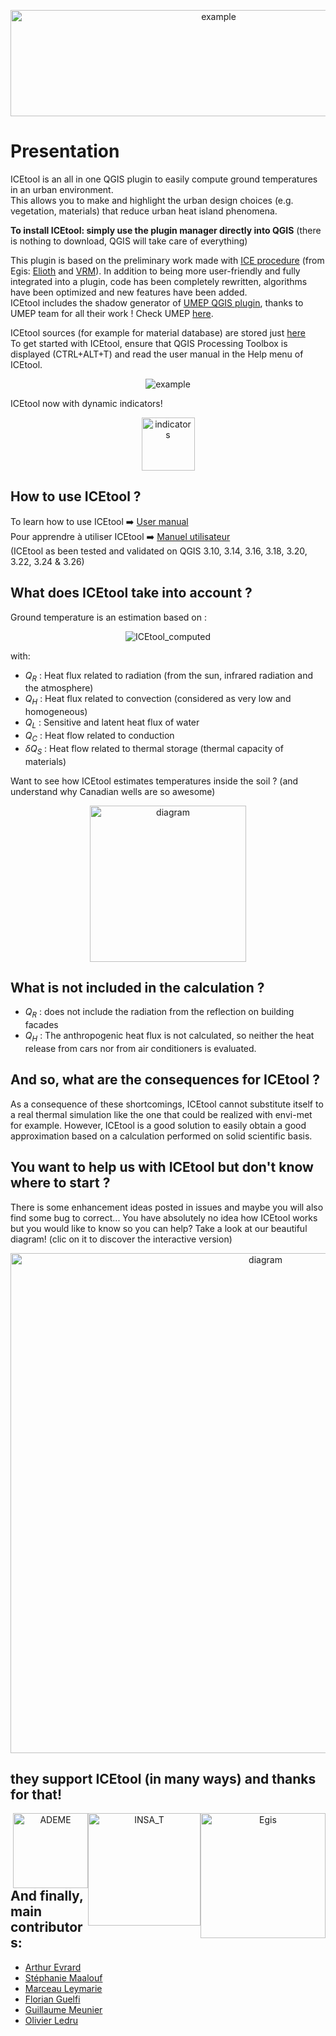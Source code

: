 <p align="center">
<img src="https://github.com/Art-Ev/ICEtool_sources/blob/main/Main_repo_resources/ICEtool_GardenCity.png" width="650" height="170" title="example" />
</p>

# Presentation

ICEtool is an all in one QGIS plugin to easily compute ground temperatures in an urban environment. <br>
This allows you to make and highlight the urban design choices (e.g. vegetation, materials) that reduce urban heat island phenomena.

**To install ICEtool: simply use the plugin manager directly into QGIS** (there is nothing to download, QGIS will take care of everything)

This plugin is based on the preliminary work made with [ICE procedure](https://gitlab.com/elioth/ice) (from Egis: [Elioth](https://elioth.com/) and [VRM](https://www.egis.fr/activites/villes-0)). In addition to being more user-friendly and fully integrated into a plugin, code has been completely rewritten, algorithms have been optimized and new features have been added. </br>
ICEtool includes the shadow generator of [UMEP QGIS plugin](https://github.com/UMEP-dev/UMEP), thanks to UMEP team for all their work ! Check UMEP [here](https://umep-docs.readthedocs.io/en/latest/index.html).

ICEtool sources (for example for material database) are stored just [here](https://github.com/Art-Ev/ICEtool_sources) <br>
To get started with ICEtool, ensure that QGIS Processing Toolbox is displayed (CTRL+ALT+T) and read the user manual in the Help menu of ICEtool.

<p align="center">
<img src="https://github.com/Art-Ev/ICEtool_sources/blob/main/Main_repo_resources/INSA_Example_arrows.png" title="example" />
</p>

ICEtool now with dynamic indicators!
<p align="center">
<img src="https://github.com/Art-Ev/ICEtool_sources/blob/main/Main_repo_resources/Indicators.PNG" height="85" title="indicators" />
</p>

## How to use ICEtool ?
To learn how to use ICEtool :arrow_right: [User manual](https://github.com/Art-Ev/ICEtool/blob/main/Scripts/Docs/HOW_TO_english.pdf)<br>
Pour apprendre à utiliser ICEtool :arrow_right: [Manuel utilisateur](https://github.com/Art-Ev/ICEtool/blob/main/Scripts/Docs/HOW_TO_french.pdf)<br>
(ICEtool as been tested and validated on QGIS 3.10, 3.14, 3.16, 3.18, 3.20, 3.22, 3.24 & 3.26)

## What does ICEtool take into account ?
Ground temperature is an estimation based on :
<p align="center">
<img src="https://latex.codecogs.com/svg.latex?\Large&space;\pagecolor{white}Q_R=Q_H+Q_L+Q_C+{\delta}Q_S" title="ICEtool_computed" />
</p>

with:
- $Q_R$ : Heat flux related to radiation (from the sun, infrared radiation and the atmosphere)
- $Q_H$ : Heat flux related to convection (considered as very low and homogeneous)
- $Q_L$ : Sensitive and latent heat flux of water
- $Q_C$ : Heat flow related to conduction
- ${\delta}Q_S$ : Heat flow related to thermal storage (thermal capacity of materials)

Want to see how ICEtool estimates temperatures inside the soil ? (and understand why Canadian wells are so awesome)
</a>
<p align="center">
<a href="https://www.cableizer.com/blog/post/soil-temperature-calculator/">
<img src="https://github.com/Art-Ev/ICEtool_sources/blob/main/Main_repo_resources/annual_soil_temp.gif" width="250" title="diagram" />
</a>
</p>

## What is not included in the calculation ?
- $Q_R$ : does not include the radiation from the reflection on building facades
- $Q_H$ : The anthropogenic heat flux is not calculated, so neither the heat release from cars nor from air conditioners is evaluated.

## And so, what are the consequences for ICEtool ?
As a consequence of these shortcomings, ICEtool cannot substitute itself to a real thermal simulation like the one that could be realized with envi-met for example. However, ICEtool is a good solution to easily obtain a good approximation based on a calculation performed on solid scientific basis.


## You want to help us with ICEtool but don't know where to start ?
There is some enhancement ideas posted in issues and maybe you will also find some bug to correct...
You have absolutely no idea how ICEtool works but you would like to know so you can help? Take a look at our beautiful diagram! (clic on it to discover the interactive version)
<p align="center">
<a href="https://refined-github-html-preview.kidonng.workers.dev/Art-Ev/ICEtool_sources/raw/main/Main_repo_resources/ICEtool_diagram.html">
<img src="https://github.com/Art-Ev/ICEtool_sources/blob/main/Main_repo_resources/ICEtool_diagram.png" width="800" title="diagram" />
</a>
</p>

## they support ICEtool (in many ways) and thanks for that!
<p align="center">
<a href="https://www.egis-group.com/sectors/cities"><img style="float: right;" src="https://upload.wikimedia.org/wikipedia/fr/5/5b/Logo-egis.gif" width="200" title="Egis" /></a>
<a href="https://www.insa-toulouse.fr/fr/index.html"><img style="float: right;" src="https://www.insa-toulouse.fr/wp-content/uploads/2022/10/Logo_INSAvilletoulouse-RVB-HD.png" width="180" title="INSA_T" /></a>
<a href="https://wiki.resilience-territoire.ademe.fr/wiki/ICEtool"><img style="float: right;" src="https://www.ademe.fr/wp-content/uploads/2022/06/logoademe2020_rvb.jpg" width="120" title="ADEME" /></a>
</p>

## And finally, main contributors:
- [Arthur Evrard](https://www.linkedin.com/in/artev/)
- [Stéphanie Maalouf](https://www.linkedin.com/in/stephanie-maalouf/)
- [Marceau Leymarie](https://www.linkedin.com/in/marceau-leymarie-666b671b5/)
- [Florian Guelfi](https://www.linkedin.com/in/florian-guelfi-865404bb/)
- [Guillaume Meunier](https://www.linkedin.com/in/meunierguillaume/)
- [Olivier Ledru](https://www.linkedin.com/in/olivierledru/)
